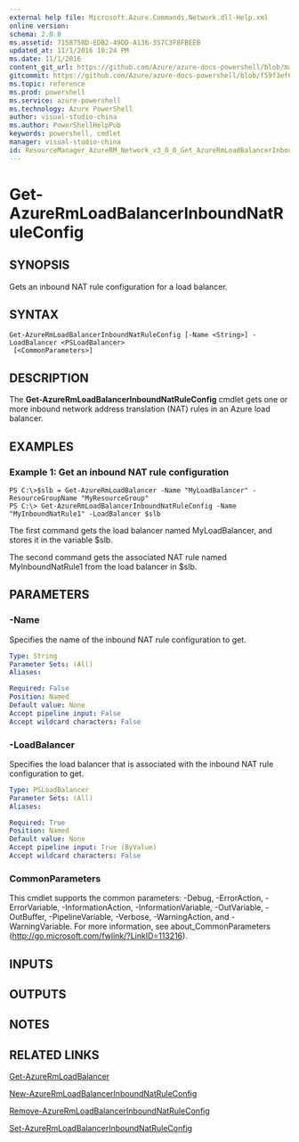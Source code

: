 ```yaml
---
external help file: Microsoft.Azure.Commands.Network.dll-Help.xml
online version: 
schema: 2.0.0
ms.assetid: 7158758D-EDB2-49DD-A136-357C3F8FBEEB
updated_at: 11/1/2016 10:24 PM
ms.date: 11/1/2016
content_git_url: https://github.com/Azure/azure-docs-powershell/blob/master/azureps-cmdlets-docs/ResourceManager/AzureRM.Network/v3.0.0/Get-AzureRmLoadBalancerInboundNatRuleConfig.md
gitcommit: https://github.com/Azure/azure-docs-powershell/blob/f59f3ef60bc592383812213e69fd77ba950759ed/azureps-cmdlets-docs/ResourceManager/AzureRM.Network/v3.0.0/Get-AzureRmLoadBalancerInboundNatRuleConfig.md
ms.topic: reference
ms.prod: powershell
ms.service: azure-powershell
ms.technology: Azure PowerShell
author: visual-studio-china
ms.author: PowerShellHelpPub
keywords: powershell, cmdlet
manager: visual-studio-china
id: ResourceManager_AzureRM_Network_v3_0_0_Get_AzureRmLoadBalancerInboundNatRuleConfig_md
---
```


# Get-AzureRmLoadBalancerInboundNatRuleConfig

## SYNOPSIS
Gets an inbound NAT rule configuration for a load balancer.

## SYNTAX

```
Get-AzureRmLoadBalancerInboundNatRuleConfig [-Name <String>] -LoadBalancer <PSLoadBalancer>
 [<CommonParameters>]
```

## DESCRIPTION
The **Get-AzureRmLoadBalancerInboundNatRuleConfig** cmdlet gets one or more inbound network address translation (NAT) rules in an Azure load balancer.

## EXAMPLES

### Example 1: Get an inbound NAT rule configuration
```
PS C:\>$slb = Get-AzureRmLoadBalancer -Name "MyLoadBalancer" -ResourceGroupName "MyResourceGroup"
PS C:\> Get-AzureRmLoadBalancerInboundNatRuleConfig -Name "MyInboundNatRule1" -LoadBalancer $slb
```

The first command gets the load balancer named MyLoadBalancer, and stores it in the variable $slb.

The second command gets the associated NAT rule named MyInboundNatRule1 from the load balancer in $slb.

## PARAMETERS

### -Name
Specifies the name of the inbound NAT rule configuration to get.

```yaml
Type: String
Parameter Sets: (All)
Aliases: 

Required: False
Position: Named
Default value: None
Accept pipeline input: False
Accept wildcard characters: False
```

### -LoadBalancer
Specifies the load balancer that is associated with the inbound NAT rule configuration to get.

```yaml
Type: PSLoadBalancer
Parameter Sets: (All)
Aliases: 

Required: True
Position: Named
Default value: None
Accept pipeline input: True (ByValue)
Accept wildcard characters: False
```

### CommonParameters
This cmdlet supports the common parameters: -Debug, -ErrorAction, -ErrorVariable, -InformationAction, -InformationVariable, -OutVariable, -OutBuffer, -PipelineVariable, -Verbose, -WarningAction, and -WarningVariable. For more information, see about_CommonParameters (http://go.microsoft.com/fwlink/?LinkID=113216).

## INPUTS

## OUTPUTS

## NOTES

## RELATED LINKS

[Get-AzureRmLoadBalancer](xref:ResourceManager/AzureRM.Network/v3.0.0/Get-AzureRmLoadBalancer.md)

[New-AzureRmLoadBalancerInboundNatRuleConfig](xref:ResourceManager/AzureRM.Network/v3.0.0/New-AzureRmLoadBalancerInboundNatRuleConfig.md)

[Remove-AzureRmLoadBalancerInboundNatRuleConfig](xref:ResourceManager/AzureRM.Network/v3.0.0/Remove-AzureRmLoadBalancerInboundNatRuleConfig.md)

[Set-AzureRmLoadBalancerInboundNatRuleConfig](xref:ResourceManager/AzureRM.Network/v3.0.0/Set-AzureRmLoadBalancerInboundNatRuleConfig.md)


